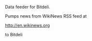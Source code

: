 
Data feeder for Bitdeli.

Pumps news from WikiNews RSS feed at

http://en.wikinews.org

to Bitdeli
